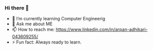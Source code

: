 ### Hi there 👋
- 🌱 I’m currently learning Computer Engineerig
- 💬 Ask me about ME 
- 📫 How to reach me: https://www.linkedin.com/in/arpan-adhikari-043609255/
- ⚡ Fun fact: Always ready to learn.
